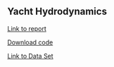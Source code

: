 ## Yacht Hydrodynamics

[Link to report](C111_Final_Project.pdf)

[Download code](finalproject.ipynb)

[Link to Data Set](https://archive.ics.uci.edu/dataset/243/yacht+hydrodynamics)
